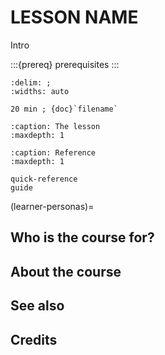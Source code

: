# LESSON NAME

Intro

:::{prereq}
prerequisites
:::

```{csv-table}
:delim: ;
:widths: auto

20 min ; {doc}`filename`
```

```{toctree}
:caption: The lesson
:maxdepth: 1
```

```{toctree}
:caption: Reference
:maxdepth: 1

quick-reference
guide
```

(learner-personas)=

## Who is the course for?

## About the course

## See also

## Credits
